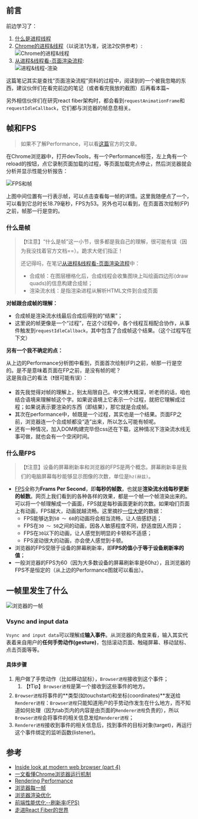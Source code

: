 ## 前言

前边学习了：

1. [什么是进程线程](https://github.com/FE-Huang/StudyNotes/blob/master/6.%20FE%E7%9B%B8%E5%85%B3%26%E5%BB%B6%E7%94%B3/%E6%B5%8F%E8%A7%88%E5%99%A8/Chrome%E7%9A%84%E8%BF%9B%E7%A8%8B%26%E7%BA%BF%E7%A8%8B.md)
2. [Chrome的进程&线程](https://github.com/FE-Huang/StudyNotes/blob/master/6.%20FE%E7%9B%B8%E5%85%B3%26%E5%BB%B6%E7%94%B3/%E6%B5%8F%E8%A7%88%E5%99%A8/%E9%A1%B5%E9%9D%A2%E6%B8%B2%E6%9F%93%E6%B5%81%E7%A8%8B(%E8%BF%9B%E7%A8%8B%26%E7%BA%BF%E7%A8%8B%E8%A7%92%E5%BA%A6).md)（以说法1为准，说法2仅供参考）:  
  ![Chrome的进程&线程](https://gitee.com/ahuang6027/blog-images/raw/master/images/process-and-threads-structure.png)
3. [从进程&线程看-页面渲染流程](https://github.com/FE-Huang/StudyNotes/blob/master/6.%20FE%E7%9B%B8%E5%85%B3%26%E5%BB%B6%E7%94%B3/%E6%B5%8F%E8%A7%88%E5%99%A8/%E4%BB%8E%E8%BF%9B%E7%A8%8B%26%E7%BA%BF%E7%A8%8B%E7%9C%8B-%E9%A1%B5%E9%9D%A2%E6%B8%B2%E6%9F%93%E6%B5%81%E7%A8%8B.md):  
  ![进程&线程-渲染](https://gitee.com/ahuang6027/blog-images/raw/master/images/process-parse-render-pipeline.png)

这篇笔记其实是查找“页面渲染流程”资料的过程中，阅读到的一个被我忽略的东西，建议伙伴们在看完前边的笔记（或者看完我放的截图）后再看本篇~

另外相信伙伴们在研究react fiber架构时，都会看到`requestAnimationFrame`和`requestIdleCallback`，它们都与浏览器的帧息息相关。

## 帧和FPS

> 如果不了解Performance，可以看[这篇](https://developer.chrome.com/docs/devtools/evaluate-performance/?utm_source=devtools#get-started)官方的文章。

在Chrome浏览器中，打开devTools，有一个Performance标签，左上角有一个reload的按钮，点它录制页面加载的过程，等页面加载完点停止，然后浏览器就会分析并显示性能分析报告：

![FPS和帧](https://gitee.com/ahuang6027/blog-images/raw/master/images/devtool-performance-frames-fps.png)

上图中间位置有一行表示帧，可以点击查看每一帧的详情。这里我随便点了一个，可以看到它总时长18.79毫秒，FPS为53。另外也可以看到，在页面首次绘制(FP)之前，帧那一行是空的。

### 什么是帧

> 【❗注意】“什么是帧”这一小节，很多都是我自己的理解，很可能有误（因为我没找着官方文档==）。跪求大佬们指正！
>
> 还记得吗，在笔记[从进程&线程看-页面渲染流程](https://github.com/FE-Huang/StudyNotes/blob/master/6.%20FE%E7%9B%B8%E5%85%B3%26%E5%BB%B6%E7%94%B3/%E6%B5%8F%E8%A7%88%E5%99%A8/%E4%BB%8E%E8%BF%9B%E7%A8%8B%26%E7%BA%BF%E7%A8%8B%E7%9C%8B-%E9%A1%B5%E9%9D%A2%E6%B8%B2%E6%9F%93%E6%B5%81%E7%A8%8B.md)中：  
>
> - 合成帧：在图层栅格化后，合成线程会收集图块上叫绘画四边形(draw quads)的信息构建合成帧；
> - 渲染流水线：是指渲染进程从解析HTML文件到合成页面

**对帧跟合成帧的理解：**

- 合成帧是渲染流水线最后合成后得到的“结果”；
- 这里说的帧更像是一个“过程”，在这个过程中，各个线程互相配合协作，从事件触发到`requestIdleCallback`，其中包含了合成帧这个结果。（这个过程写在下文）

**另有一个我不确定的点：**

从上边的Performance分析图中看到，页面首次绘制(FP)之前，帧那一行是空的。是不是意味着页面在FP之前，是没有帧的呢？  
这是我自己的看法（❗很可能有误）：

- 首先我觉得对帧的理解上，别太局限自己。中文博大精深，听老师的话，咱也结合语境来理解帧这个字。如果说语境上它表示一个过程，就把它理解成过程；如果说表示要渲染的东西（即结果），那它就是合成帧。
- 其次在performance中，帧既是一个过程，其实也是一个结果。页面FP之前，浏览器连一个合成帧都没“造”出来，所以怎么可能有帧呢。
- 还有一种情况，加入DOM构建完毕但css还在下载，这种情况下渲染流水线无事可做，就也会有一个空闲时间。

### 什么是FPS

> 【❗注意】设备的屏幕刷新率和浏览器的FPS是两个概念。屏幕刷新率是我们的电脑屏幕每秒能够显示图像的次数，单位是`hz(赫兹)`。

- [FPS](https://developer.chrome.com/docs/devtools/evaluate-performance/?utm_source=devtools#analyze_frames_per_second)全称为**Frams Per Second**，即**每秒的帧数**，也就是**渲染流水线每秒更新的帧数**。网页上我们看到的各种各样的效果，都是一个帧一个帧渲染出来的。可以将一个帧理解成一个画面，FPS就是每秒画面更新的次数。如果咱们页面上有动画，FPS越大，动画就越流畅。这里摘抄[一位大佬](https://zhuanlan.zhihu.com/p/78569750)的数据：  
  - FPS能够达到`50 ～ 60`的动画将会相当流畅，让人倍感舒适；
  - FPS在`30 ～ 50`之间的动画，因各人敏感程度不同，舒适度因人而异；
  - FPS在`30`以下的动画，让人感觉到明显的卡顿和不适感；
  - FPS波动很大的动画，亦会使人感觉到卡顿。
- 浏览器的FPS受限于设备的屏幕刷新率，即**FPS的值小于等于设备刷新率的值**；
- 一般浏览器的FPS为60（因为大多数设备的屏幕刷新率是60hz），且浏览器的FPS不是恒定的（从上边的Performance图就可以看出）。

## 一帧里发生了什么

![浏览器的一帧](https://gitee.com/ahuang6027/blog-images/raw/master/images/process-one-frame.png)

### Vsync and input data

`Vsync and input data`可以理解成**输入事件**。从浏览器的角度来看，输入其实代表着来自用户的**任何手势动作(gesture)**，包括滚动页面、触碰屏幕、移动鼠标、点击页面等等。

#### 具体步骤

1. 用户做了手势动作（比如移动鼠标），`Browser进程`接收到这个事件；
   1. 【❗Tip】`Browser进程`是第一个接收到这些事件的地方。
2. `Browser进程`将事件的**类型(如touchstart)和坐标(coordinates)**发送给`Renderer进程`：`Browser进程`只能知道用户的手势动作发生在什么地方，而不知道如何处理（因为tab页内的内容是由页面的`Renderer进程`负责的），所以`Browser进程`会将事件的相关信息发给`Renderer进程`；
3. `Renderer进程`接收到事件的相关信息后，找到事件的目标对象(target)，再运行这个事件绑定的监听函数(listener)。

## 参考

- [Inside look at modern web browser (part 4)](https://developer.chrome.com/blog/inside-browser-part4)
- [一文看懂Chrome浏览器运行机制](https://zhuanlan.zhihu.com/p/102149546)
- [Rendering Performance](https://web.dev/rendering-performance/)
- [浏览器每一帧](https://github.com/hushicai/hushicai.github.io/issues/5)
- [浏览器渲染优化](https://github.com/hushicai/hushicai.github.io/issues/3)
- [前端性能优化--刷新率(FPS)](https://zhuanlan.zhihu.com/p/78569750)
- [走进React Fiber的世界](https://juejin.cn/post/6943896410987659277)
